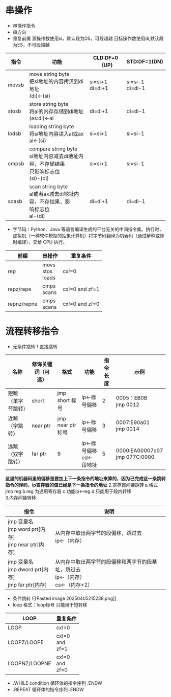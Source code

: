 # 串操作

- 串操作指令
- 串方向
- 重复前缀
源操作数使用si，默认段为DS，可段超越
目标操作数使用di,默认段为ES，不可段超越

| 指令    | 功能                                                                 | CLD:DF=0（UP)       | STD:DF=1(DN)       |
| ----- | ------------------------------------------------------------------ | ------------------ | ------------------ |
| movsb | move string byte<br>把si地址的内容拷贝到di地址<br>(di)<-(si)                  | si=si+1<br>di=di+1 | si=si-1<br>di=di-1 |
| stosb | store string byte<br>将al的内存存储到di地址<br>(es:di)<-al                  | di=di+1            | di=di-1            |
| lodsb | loading string byte<br>将si地址内容读入al或ax<br>al<-(si)                  | si=si+1            | si=si-1            |
| cmpsb | compare string byte<br>si地址内容减去di地址内容，不存储结果<br>只影响标志位<br>(si)-(di) | si=si+1            | si=si-1            |
| scasb | scan string byte<br>al或者ax减去di地址内容，不存结果，影<br>响标志位<br>al-(di)       | di=di+1            | di=di-1            |

- 字节码：Python、Java 等语言编译生成的平台无关的中间指令集。执行时，虚拟机（一种软件模拟的抽象计算机）将字节码翻译为机器码（通过解释或即时编译），交给 CPU 执行。


| 前缀          | 串操作                   | 重复条件           |
| ----------- | --------------------- | -------------- |
| rep         | movs<br>stos<br>loads | cx!=0          |
| repz/repe   | cmps<br>scans         | cx!=0 and zf=1 |
| repnz/repne | cmps<br>scans         | cx!=0 and zf=0 |
# 流程转移指令
- 无条件跳转
	1.直接跳转

| 名称        | 修饰关键词（可选） | 格式              | 功能                  | 指令长度 | 示例                               |
| --------- | --------- | --------------- | ------------------- | ---- | -------------------------------- |
| 短跳（单字节跳转） | short     | jmp short 标号    | ip<-标号偏移            | 2    | 0005：EB0B<br>jmp 0012            |
| 近跳（字跳转）   | near ptr  | jmp near ptr 标号 | ip<-标号偏移            | 3    | 0007:E90a01<br>jmp 0014          |
| 远跳（双字跳转）  | far ptr   | 9               | ip<-标号偏移<br>cd<-段地址 | 5    | 0000:EA00007c07<br>jmp 077C:0000 |
**这里的机器码里的偏移是要加上下一条指令的地址来算的，因为已完成这一条跳转指令的译码，ip寄存器的值已经是下一条指令的地址**
	2.寄存器间接跳转
		a.格式 jmp reg
		b.reg 为通用寄存器
		c.功能ip<-reg
		d.只能用于段内转移	
	3.内存间接转移

| 指令                                              | 说明                                                  |
| ----------------------------------------------- | --------------------------------------------------- |
| jmp 变量名<br>jmp word prt[内存]<br>jmp near ptr[内存] | 从内存中取出两字节的段偏移，跳过去<br>ip<-（内存）                       |
| jmp 变量名<br>jmp dword prt[内存]<br>jmp far ptr[内存] | 从内存中取出两字节的段偏移和两字节的段基址，跳过去<br>ip<-（内存）<br>cs<-（内存+2） |

- 条件跳转
  ![[Pasted image 20250405215238.png]]
- loop
  格式：loop标号
  只能用于短转移

| LOOP          | 重复条件                 |
| ------------- | -------------------- |
| LOOP          | cx!=0                |
| LOOPZ/LOOPE   | cx!=0<br>and<br>zf=1 |
| LOOPNZ/LOOPNE | cx!=0<br>and<br>zf=0 |
-   .WHILE condition
	  循环体的指令序列
	.ENDW
-   .REPEAT
	  循环体的指令序列
	.ENDW
	
  